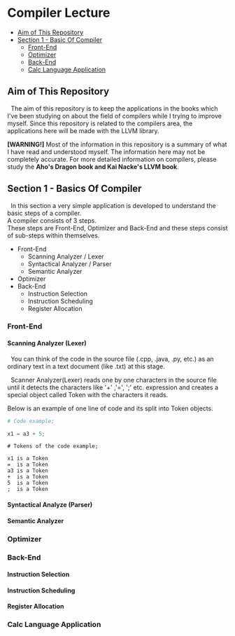 #  <b> Compiler Lecture  </b>
* [Aim of This Repository](#aim)
* [Section 1 - Basic Of Compiler](#sect1)
    * [Front-End](#front)
    * [Optimizer](#optimizer)
    * [Back-End](#back)
    * [Calc Language Application](#calc)

<a name="aim"></a>

## <b> Aim of This Repository </b>
&nbsp; The aim of this repository is to keep the applications in the books which I've been studying on about the field of compilers while I trying to improve myself. Since this repository is related to the compilers area, the applications here will be made with the LLVM library.</br>

<b>[WARNING!]</b> Most of the information in this repository is a summary of what I have read and understood myself. The information here may not be completely accurate. For more detailed information on compilers, please study the <b>Aho's Dragon book and Kai Nacke's LLVM book</b>.

<a name="sect1"></a>

##  <b> Section 1 - Basics Of Compiler  </b>
&nbsp; In this section a very simple application is developed to understand the basic steps of a compiler. </br>
A compiler consists of 3 steps. </br>
These steps are Front-End, Optimizer and Back-End and these steps consist of sub-steps within themselves.
* Front-End
    * Scanning Analyzer / Lexer
    * Syntactical Analyzer / Parser
    * Semantic Analyzer
* Optimizer
* Back-End
    * Instruction Selection
    * Instruction Scheduling
    * Register Allocation

<a name="front"></a>

### <b> Front-End </b>
#### <b> Scanning Analyzer (Lexer) </b>
&nbsp; You can think of the code in the source file (.cpp, .java, .py, etc.) as an ordinary text in a text document (like .txt) at this stage. </br>

&nbsp; Scanner Analyzer(Lexer) reads one by one characters in the source file until it detects the characters like  '+' ,'=', ';' etc. expression and creates a special object called Token with the characters it reads. </br>

Below is an example of one line of code and its split into Token objects.

```python
# Code example;

x1 = a3 + 5;
```
```
# Tokens of the code example;

x1 is a Token
=  is a Token
a3 is a Token
+  is a Token
5  is a Token
;  is a Token
```

#### <b> Syntactical Analyze (Parser) </b>

#### <b> Semantic Analyzer </b>

<a name="optimizer"></a>

### <b> Optimizer </b>

<a name="back"></a>

### <b> Back-End </b>
#### <b> Instruction Selection </b>
#### <b> Instruction Scheduling </b>
#### <b> Register Allocation </b>

<a name="calc"></a>

### <b> Calc Language Application</b>